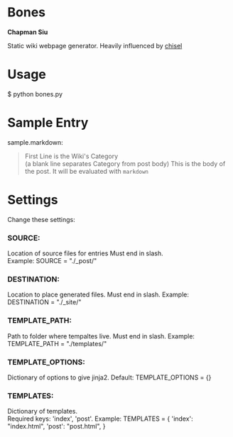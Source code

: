 # Bones

**Chapman Siu**

Static wiki webpage generator. Heavily influenced by [chisel](https://github.com/dz/chisel)

# Usage

$ python bones.py

# Sample Entry

sample.markdown:

> 	First Line is the Wiki's Category  
> 	(a blank line separates Category from post body)
>   This is the body of the post. It will be evaluated with `markdown`

# Settings 

Change these settings:

### SOURCE:
Location of source files for entries
Must end in slash.  
Example: SOURCE = "./_post/" 

### DESTINATION:
Location to place generated files.
Must end in slash.
Example: DESTINATION = "./_site/"

### TEMPLATE_PATH:
Path to folder where tempaltes live.
Must end in slash.
Example: TEMPLATE_PATH = "./templates/" 

### TEMPLATE_OPTIONS:
Dictionary of options to give jinja2.
Default: TEMPLATE_OPTIONS = {}

### TEMPLATES:
Dictionary of templates.  
Required keys: 'index', 'post'.
Example: 
        TEMPLATES = {
            'index': "index.html",
            'post': "post.html",
        }

